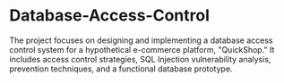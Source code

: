# Database-Access-Control
The project focuses on designing and implementing a database access control system for a hypothetical e-commerce platform, "QuickShop." It includes access control strategies, SQL Injection vulnerability analysis, prevention techniques, and a functional database prototype.

